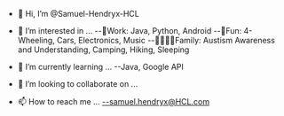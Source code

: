 - 👋 Hi, I’m @Samuel-Hendryx-HCL

- 👀 I’m interested in ...
--🏢Work:    Java, Python, Android
--🏓Fun:     4-Wheeling, Cars, Electronics, Music
--👨‍👨‍👦‍👦Family: Austism Awareness and Understanding, Camping, Hiking, Sleeping

- 🌱 I’m currently learning ...
--Java, Google API

- 💞️ I’m looking to collaborate on ...

- 📫 How to reach me ...
--samuel.hendryx@HCL.com

<!---
Samuel-Hendryx-HCL/Samuel-Hendryx-HCL is a ✨ special ✨ repository because its `README.md` (this file) appears on your GitHub profile.
You can click the Preview link to take a look at your changes.
--->
